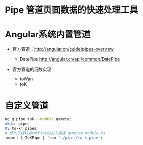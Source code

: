 # Pipe 管道页面数据的快速处理工具

# Angular系统内置管道
- 官方管道：http://angular.cn/guide/pipes-overview
    - DatePipe http://angular.cn/api/common/DatePipe

- 官方管道的函数实现
    - toWan
    - toK

# 自定义管道

``` sh
ng g pipe toK --module gametap
mkdir pipes
mv to-k* pipes
# 修改子模块对toKPipe的引入路径 gametap.module.ts
import { ToKPipe } from './pipes/to-k.pipe';
```

